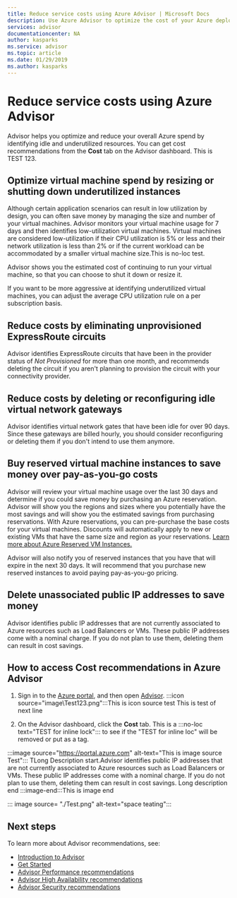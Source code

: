 ```yaml
---
title: Reduce service costs using Azure Advisor | Microsoft Docs
description: Use Azure Advisor to optimize the cost of your Azure deployments.
services: advisor
documentationcenter: NA
author: kasparks
ms.service: advisor
ms.topic: article
ms.date: 01/29/2019
ms.author: kasparks
---
```


# Reduce service costs using Azure Advisor

Advisor helps you optimize and reduce your overall Azure spend by identifying idle and underutilized resources. You can get cost recommendations from the **Cost** tab on the Advisor dashboard. This is TEST 123.

## Optimize virtual machine spend by resizing or shutting down underutilized instances 

Although certain application scenarios can result in low utilization by design, you can often save money by managing the size and number of your virtual machines. Advisor monitors your virtual machine usage for 7 days and then identifies low-utilization virtual machines. Virtual machines are considered low-utilization if their CPU utilization is 5% or less and their network utilization is less than 2% or if the current workload can be accommodated by a smaller virtual machine size.This is no-loc test.

Advisor shows you the estimated cost of continuing to run your virtual machine, so that you can choose to shut it down or resize it.

If you want to be more aggressive at identifying underutilized virtual machines, you can adjust the average CPU utilization rule on a per subscription basis.

## Reduce costs by eliminating unprovisioned ExpressRoute circuits

Advisor identifies ExpressRoute circuits that have been in the provider status of *Not Provisioned* for more than one month, and recommends deleting the circuit if you aren't planning to provision the circuit with your connectivity provider.

## Reduce costs by deleting or reconfiguring idle virtual network gateways

Advisor identifies virtual network gates that have been idle for over 90 days. Since these gateways are billed hourly, you should consider reconfiguring or deleting them if you don't intend to use them anymore. 

## Buy reserved virtual machine instances to save money over pay-as-you-go costs

Advisor will review your virtual machine usage over the last 30 days and determine if you could save money by purchasing an Azure reservation. Advisor will show you the regions and sizes where you potentially have the most savings and will show you the estimated savings from purchasing reservations. With Azure reservations, you can pre-purchase the base costs for your virtual machines. Discounts will automatically apply to new or existing VMs that have the same size and region as your reservations. [Learn more about Azure Reserved VM Instances.](https://azure.microsoft.com/pricing/reserved-vm-instances/)

Advisor will also notify you of reserved instances that you have that will expire in the next 30 days. It will recommend that you purchase new reserved instances to avoid paying pay-as-you-go pricing.

## Delete unassociated public IP addresses to save money

Advisor identifies public IP addresses that are not currently associated to Azure resources such as Load Balancers or VMs. These public IP addresses come with a nominal charge. If you do not plan to use them, deleting them can result in cost savings.

## How to access Cost recommendations in Azure Advisor

1. Sign in to the [Azure portal](https://portal.azure.com), and then open [Advisor](https://aka.ms/azureadvisordashboard).
:::icon source="image\Test123.png":::This is icon source test
This is test of next line

2.	On the Advisor dashboard, click the **Cost** tab.
This is a :::no-loc text="TEST for inline lock"::: to see if the "TEST for inline loc" will be removed or put as a tag.

:::image source="https://portal.azure.com" alt-text="This is image source Test":::
TLong Description start.Advisor identifies public IP addresses that are not currently associated to Azure resources such as Load Balancers or VMs. These public IP addresses come with a nominal charge. If you do not plan to use them, deleting them can result in cost savings.
Long description end
:::image-end:::This is image end

::: image source= "./Test.png" alt-text="space teating":::
## Next steps

To learn more about Advisor recommendations, see:
* [Introduction to Advisor](advisor-overview.md)
* [Get Started](advisor-get-started.md)
* [Advisor Performance recommendations](advisor-cost-recommendations.md)
* [Advisor High Availability recommendations](advisor-cost-recommendations.md)
* [Advisor Security recommendations](advisor-cost-recommendations.md)
